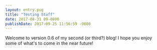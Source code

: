 ```yaml
---
layout: entry.pug
title: "Testing Stuff"
date: 2017-08-31 09-0800
publishDate: 2017-09-25 11:56:59 -0800
---
```


Welcome to version 0.6 of my second (or third?) blog! I hope you enjoy some of what's to come in the near future!

